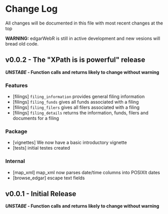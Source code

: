 # Change Log

All changes will be documented in this file with most recent changes at the top

__WARNING:__ edgarWebR is still in active development and new vesions will
bread old code.

## v0.0.2 - The "XPath is is powerful" release
**_UNSTABE_ - Function calls and returns likely to change without warning**

### Features
 * [filings] `filing_information` provides general filing information
 * [filings] `filing_funds` gives all funds associated with a filing
 * [filings] `filing_filers` gives all filers associated with a filing
 * [filings] `filing_details` returns the information, funds, filers and
   documents for a filing

### Package
 * [vignettes] We now have a basic introductory vignette
 * [tests] initial testes created

### Internal
 * [map_xml] map_xml now parses date/time columns into POSIXlt dates
 * [browse_edgar] escape text fields

## v0.0.1 - Initial Release
**_UNSTABE_ - Function calls and returns likely to change without warning**
